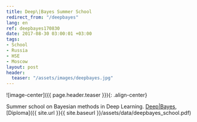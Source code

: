 ```yaml
---
title: Deep\|Bayes Summer School
redirect_from: "/deepbayes"
lang: en
ref: deepbayes170830
date: 2017-08-30 03:00:01 +03:00
tags:
- School
- Russia
- HSE
- Moscow
layout: post
header:
  teaser: "/assets/images/deepbayes.jpg"
---
```


![image-center]({{ page.header.teaser }}){: .align-center}

Summer school on Bayesian methods in Deep Learning. [Deep\|Bayes](http://deepbayes.ru), [Diploma]({{ site.url }}{{ site.baseurl }}/assets/data/deepbayes_school.pdf)
